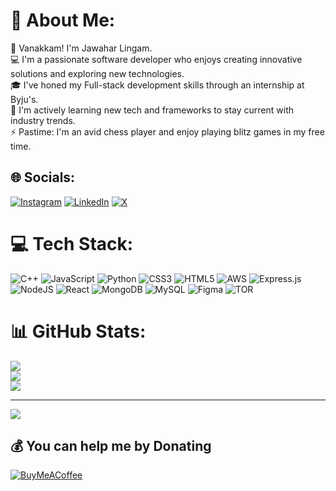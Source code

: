 # 💫 About Me:
🙏 Vanakkam! I'm Jawahar Lingam.<br>💻 I'm a passionate software developer who enjoys creating innovative solutions and exploring new technologies.<br>🎓 I've honed my Full-stack development skills through an internship at Byju's.<br>🌱 I'm actively learning new tech and frameworks to stay current with industry trends.<br>⚡ Pastime: I'm an avid chess player and enjoy playing blitz games in my free time.


## 🌐 Socials:
[![Instagram](https://img.shields.io/badge/Instagram-%23E4405F.svg?logo=Instagram&logoColor=white)](https://instagram.com/https://www.instagram.com/jawahar_linx30/) [![LinkedIn](https://img.shields.io/badge/LinkedIn-%230077B5.svg?logo=linkedin&logoColor=white)](https://linkedin.com/in/https://www.linkedin.com/in/jawahar-linx30/) [![X](https://img.shields.io/badge/X-black.svg?logo=X&logoColor=white)](https://x.com/https://twitter.com/jawahar_linx30) 

# 💻 Tech Stack:
![C++](https://img.shields.io/badge/c++-%2300599C.svg?style=for-the-badge&logo=c%2B%2B&logoColor=white) ![JavaScript](https://img.shields.io/badge/javascript-%23323330.svg?style=for-the-badge&logo=javascript&logoColor=%23F7DF1E) ![Python](https://img.shields.io/badge/python-3670A0?style=for-the-badge&logo=python&logoColor=ffdd54) ![CSS3](https://img.shields.io/badge/css3-%231572B6.svg?style=for-the-badge&logo=css3&logoColor=white) ![HTML5](https://img.shields.io/badge/html5-%23E34F26.svg?style=for-the-badge&logo=html5&logoColor=white) ![AWS](https://img.shields.io/badge/AWS-%23FF9900.svg?style=for-the-badge&logo=amazon-aws&logoColor=white) ![Express.js](https://img.shields.io/badge/express.js-%23404d59.svg?style=for-the-badge&logo=express&logoColor=%2361DAFB) ![NodeJS](https://img.shields.io/badge/node.js-6DA55F?style=for-the-badge&logo=node.js&logoColor=white) ![React](https://img.shields.io/badge/react-%2320232a.svg?style=for-the-badge&logo=react&logoColor=%2361DAFB) ![MongoDB](https://img.shields.io/badge/MongoDB-%234ea94b.svg?style=for-the-badge&logo=mongodb&logoColor=white) ![MySQL](https://img.shields.io/badge/mysql-%2300000f.svg?style=for-the-badge&logo=mysql&logoColor=white) ![Figma](https://img.shields.io/badge/figma-%23F24E1E.svg?style=for-the-badge&logo=figma&logoColor=white) ![TOR](https://img.shields.io/badge/tor-%237E4798.svg?style=for-the-badge&logo=tor-project&logoColor=white)
# 📊 GitHub Stats:
![](https://github-readme-stats.vercel.app/api?username=jawahar-linx30&theme=radical&hide_border=false&include_all_commits=true&count_private=false)<br/>
![](https://github-readme-streak-stats.herokuapp.com/?user=jawahar-linx30&theme=radical&hide_border=false)<br/>
![](https://github-readme-stats.vercel.app/api/top-langs/?username=jawahar-linx30&theme=radical&hide_border=false&include_all_commits=true&count_private=false&layout=compact)

---
[![](https://visitcount.itsvg.in/api?id=jawahar-linx30&icon=5&color=10)](https://visitcount.itsvg.in)

  ## 💰 You can help me by Donating
  [![BuyMeACoffee](https://img.shields.io/badge/Buy%20Me%20a%20Coffee-ffdd00?style=for-the-badge&logo=buy-me-a-coffee&logoColor=black)](https://buymeacoffee.com/jawahar_linx30) 

  
<!-- Proudly created with GPRM ( https://gprm.itsvg.in ) -->
